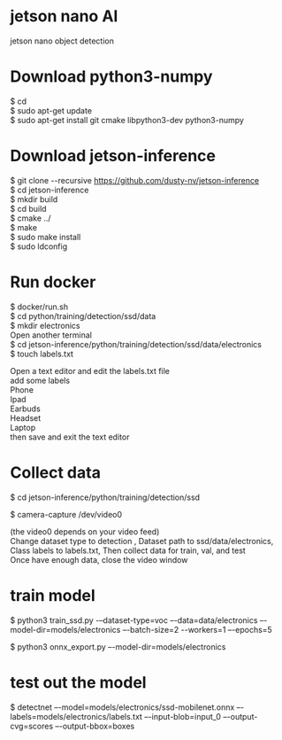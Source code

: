 # jetson nano AI
  jetson nano object detection

# Download python3-numpy
 $ cd<br/>
 $ sudo apt-get update<br/>
 $ sudo apt-get install git cmake libpython3-dev python3-numpy<br/>

# Download jetson-inference
 $ git clone --recursive https://github.com/dusty-nv/jetson-inference<br/>
 $ cd jetson-inference<br/>
 $ mkdir build<br/>
 $ cd build<br/>
 $ cmake ../<br/>
 $ make<br/>
 $ sudo make install<br/>
 $ sudo ldconfig<br/>

# Run docker
$ docker/run.sh <br/>
$ cd python/training/detection/ssd/data<br/>
$ mkdir electronics <br/>
Open another terminal <br/>
$ cd jetson-inference/python/training/detection/ssd/data/electronics<br/>
$ touch labels.txt<br/>

Open a text editor and edit the labels.txt file <br/>
add some labels <br/>
Phone<br/>
Ipad<br/>
Earbuds<br/>
Headset<br/>
Laptop<br/>
then save and exit the text editor<br/>

# Collect data
$ cd jetson-inference/python/training/detection/ssd <br/>

$ camera-capture /dev/video0 <br/>

(the video0 depends on your video feed)<br/>
Change dataset type to detection , Dataset path to ssd/data/electronics, Class labels to labels.txt, Then collect data for train, val, and test <br/>
Once have enough data, close the video window


# train model
$ python3 train_ssd.py -–dataset-type=voc –-data=data/electronics –-model-dir=models/electronics –-batch-size=2 --workers=1 –-epochs=5<br/>

$ python3 onnx_export.py –-model-dir=models/electronics <br/>


# test out the model 
$ detectnet –-model=models/electronics/ssd-mobilenet.onnx –-labels=models/electronics/labels.txt –-input-blob=input_0 –-output-cvg=scores –-output-bbox=boxes<br/>

